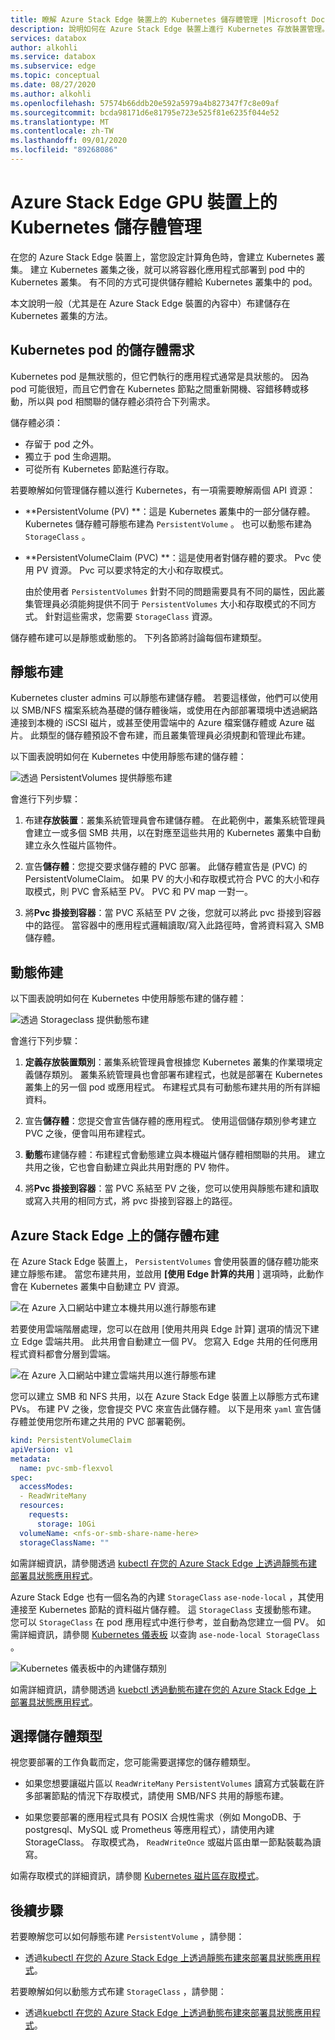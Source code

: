 ```yaml
---
title: 瞭解 Azure Stack Edge 裝置上的 Kubernetes 儲存體管理 |Microsoft Docs
description: 說明如何在 Azure Stack Edge 裝置上進行 Kubernetes 存放裝置管理。
services: databox
author: alkohli
ms.service: databox
ms.subservice: edge
ms.topic: conceptual
ms.date: 08/27/2020
ms.author: alkohli
ms.openlocfilehash: 57574b66ddb20e592a5979a4b827347f7c8e09af
ms.sourcegitcommit: bcda98171d6e81795e723e525f81e6235f044e52
ms.translationtype: MT
ms.contentlocale: zh-TW
ms.lasthandoff: 09/01/2020
ms.locfileid: "89268086"
---
```

# <a name="kubernetes-storage-management-on-your-azure-stack-edge-gpu-device"></a>Azure Stack Edge GPU 裝置上的 Kubernetes 儲存體管理

在您的 Azure Stack Edge 裝置上，當您設定計算角色時，會建立 Kubernetes 叢集。 建立 Kubernetes 叢集之後，就可以將容器化應用程式部署到 pod 中的 Kubernetes 叢集。 有不同的方式可提供儲存體給 Kubernetes 叢集中的 pod。 

本文說明一般（尤其是在 Azure Stack Edge 裝置的內容中）布建儲存在 Kubernetes 叢集的方法。 

## <a name="storage-requirements-for-kubernetes-pods"></a>Kubernetes pod 的儲存體需求

Kubernetes pod 是無狀態的，但它們執行的應用程式通常是具狀態的。 因為 pod 可能很短，而且它們會在 Kubernetes 節點之間重新開機、容錯移轉或移動，所以與 pod 相關聯的儲存體必須符合下列需求。 

儲存體必須：

- 存留于 pod 之外。
- 獨立于 pod 生命週期。
- 可從所有 Kubernetes 節點進行存取。

若要瞭解如何管理儲存體以進行 Kubernetes，有一項需要瞭解兩個 API 資源： 

- **PersistentVolume (PV) **：這是 Kubernetes 叢集中的一部分儲存體。 Kubernetes 儲存體可靜態布建為 `PersistentVolume` 。 也可以動態布建為  `StorageClass` 。

- **PersistentVolumeClaim (PVC) **：這是使用者對儲存體的要求。 Pvc 使用 PV 資源。 Pvc 可以要求特定的大小和存取模式。 

    由於使用者 `PersistentVolumes` 針對不同的問題需要具有不同的屬性，因此叢集管理員必須能夠提供不同于 `PersistentVolumes` 大小和存取模式的不同方式。 針對這些需求，您需要 `StorageClass` 資源。

儲存體布建可以是靜態或動態的。 下列各節將討論每個布建類型。

## <a name="staticprovisioning"></a>靜態布建

Kubernetes cluster admins 可以靜態布建儲存體。 若要這樣做，他們可以使用以 SMB/NFS 檔案系統為基礎的儲存體後端，或使用在內部部署環境中透過網路連接到本機的 iSCSI 磁片，或甚至使用雲端中的 Azure 檔案儲存體或 Azure 磁片。 此類型的儲存體預設不會布建，而且叢集管理員必須規劃和管理此布建。 
 
以下圖表說明如何在 Kubernetes 中使用靜態布建的儲存體： 

![透過 PersistentVolumes 提供靜態布建](./media/azure-stack-edge-gpu-kubernetes-storage/static-provisioning-persistent-volumes-1.png)

會進行下列步驟： 

1. 布建**存放裝置**：叢集系統管理員會布建儲存體。 在此範例中，叢集系統管理員會建立一或多個 SMB 共用，以在對應至這些共用的 Kubernetes 叢集中自動建立永久性磁片區物件。 

1. 宣告**儲存體**：您提交要求儲存體的 PVC 部署。 此儲存體宣告是 (PVC) 的 PersistentVolumeClaim。 如果 PV 的大小和存取模式符合 PVC 的大小和存取模式，則 PVC 會系結至 PV。 PVC 和 PV map 一對一。

1. 將**Pvc 掛接到容器**：當 PVC 系結至 PV 之後，您就可以將此 pvc 掛接到容器中的路徑。 當容器中的應用程式邏輯讀取/寫入此路徑時，會將資料寫入 SMB 儲存體。
 

## <a name="dynamicprovisioning"></a>動態佈建

以下圖表說明如何在 Kubernetes 中使用靜態布建的儲存體： 

![透過 Storageclass 提供動態布建](./media/azure-stack-edge-gpu-kubernetes-storage/dynamic-provisioning-storage-classes-1.png)

會進行下列步驟： 

1. **定義存放裝置類別**：叢集系統管理員會根據您 Kubernetes 叢集的作業環境定義儲存類別。 叢集系統管理員也會部署布建程式，也就是部署在 Kubernetes 叢集上的另一個 pod 或應用程式。 布建程式具有可動態布建共用的所有詳細資料。  

1. 宣告**儲存體**：您提交會宣告儲存體的應用程式。 使用這個儲存類別參考建立 PVC 之後，便會叫用布建程式。 

1. **動態**布建儲存體：布建程式會動態建立與本機磁片儲存體相關聯的共用。 建立共用之後，它也會自動建立與此共用對應的 PV 物件。

1. 將**Pvc 掛接到容器**：當 PVC 系結至 PV 之後，您可以使用與靜態布建和讀取或寫入共用的相同方式，將 pvc 掛接到容器上的路徑。


## <a name="storage-provisioning-on-azure-stack-edge"></a>Azure Stack Edge 上的儲存體布建

在 Azure Stack Edge 裝置上， `PersistentVolumes` 會使用裝置的儲存體功能來建立靜態布建。 當您布建共用，並啟用 **[使用 Edge 計算的共用** ] 選項時，此動作會在 Kubernetes 叢集中自動建立 PV 資源。

![在 Azure 入口網站中建立本機共用以進行靜態布建](./media/azure-stack-edge-gpu-kubernetes-storage/static-provisioning-azure-portal-2.png)

若要使用雲端階層處理，您可以在啟用 [使用共用與 Edge 計算] 選項的情況下建立 Edge 雲端共用。 此共用會自動建立一個 PV。 您寫入 Edge 共用的任何應用程式資料都會分層到雲端。 

![在 Azure 入口網站中建立雲端共用以進行靜態布建](./media/azure-stack-edge-gpu-kubernetes-storage/static-provisioning-azure-portal-1.png)

您可以建立 SMB 和 NFS 共用，以在 Azure Stack Edge 裝置上以靜態方式布建 PVs。 布建 PV 之後，您會提交 PVC 來宣告此儲存體。 以下是用來 `yaml` 宣告儲存體並使用您所布建之共用的 PVC 部署範例。


```yml
kind: PersistentVolumeClaim 
apiVersion: v1 
metadata: 
  name: pvc-smb-flexvol 
spec: 
  accessModes: 
  - ReadWriteMany 
  resources: 
    requests: 
      storage: 10Gi 
  volumeName: <nfs-or-smb-share-name-here> 
  storageClassName: ""
```

如需詳細資訊，請參閱透過 [kubectl 在您的 Azure Stack Edge 上透過靜態布建部署具狀態應用程式](azure-stack-edge-gpu-deploy-stateful-application-static-provision-kubernetes.md)。

Azure Stack Edge 也有一個名為的內建 `StorageClass` `ase-node-local` ，其使用連接至 Kubernetes 節點的資料磁片儲存體。 這 `StorageClass` 支援動態布建。 您可以 `StorageClass` 在 pod 應用程式中進行參考，並自動為您建立一個 PV。 如需詳細資訊，請參閱 [Kubernetes 儀表板](azure-stack-edge-gpu-monitor-kubernetes-dashboard.md) 以查詢 `ase-node-local StorageClass` 。

![Kubernetes 儀表板中的內建儲存類別](./media/azure-stack-edge-gpu-kubernetes-storage/dynamic-provisioning-builtin-storage-class-1.png)

如需詳細資訊，請參閱透過 [kuebctl 透過動態布建在您的 Azure Stack Edge 上部署具狀態應用程式](azure-stack-edge-gpu-deploy-stateful-application-dynamic-provision-kubernetes.md)。

## <a name="choose-storage-type"></a>選擇儲存體類型

視您要部署的工作負載而定，您可能需要選擇您的儲存體類型。 

- 如果您想要讓磁片區以 `ReadWriteMany` `PersistentVolumes` 讀寫方式裝載在許多部署節點的情況下存取模式，請使用 SMB/NFS 共用的靜態布建。

- 如果您要部署的應用程式具有 POSIX 合規性需求（例如 MongoDB、于 postgresql、MySQL 或 Prometheus 等應用程式），請使用內建 StorageClass。 存取模式為， `ReadWriteOnce` 或磁片區由單一節點裝載為讀寫。 


如需存取模式的詳細資訊，請參閱 [Kubernetes 磁片區存取模式](https://kubernetes.io/docs/concepts/storage/persistent-volumes/#access-modes)。


## <a name="next-steps"></a>後續步驟

若要瞭解您可以如何靜態布建 `PersistentVolume` ，請參閱：

- 透過[kubectl 在您的 Azure Stack Edge 上透過靜態布建來部署具狀態應用程式](azure-stack-edge-gpu-deploy-stateful-application-static-provision-kubernetes.md)。

若要瞭解如何以動態方式布建 `StorageClass` ，請參閱：

- 透過[kuebctl 在您的 Azure Stack Edge 上透過動態布建來部署具狀態應用程式](azure-stack-edge-gpu-deploy-stateful-application-dynamic-provision-kubernetes.md)。
